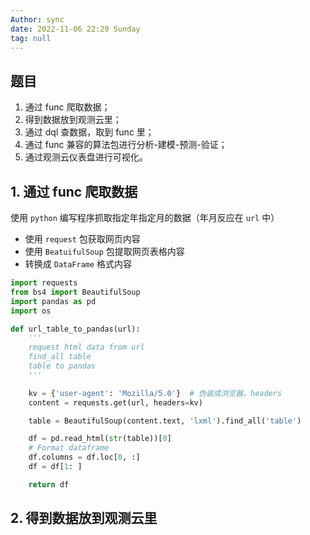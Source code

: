 ```yaml
---
Author: sync
date: 2022-11-06 22:29 Sunday
tag: null
---
```


## 题目

1. 通过 func 爬取数据；
2. 得到数据放到观测云里；
3. 通过 dql 查数据，取到 func 里；
4. 通过 func 兼容的算法包进行分析-建模-预测-验证；
5. 通过观测云仪表盘进行可视化。

## 1.  通过 func 爬取数据

使用 `python` 编写程序抓取指定年指定月的数据（年月反应在 `url` 中）
- 使用 `request` 包获取网页内容
- 使用 `BeatuifulSoup` 包提取网页表格内容
- 转换成 `DataFrame` 格式内容

```python
import requests
from bs4 import BeautifulSoup
import pandas as pd
import os

def url_table_to_pandas(url):
    '''
    request html data from url
    find_all table
    table to pandas
    '''

    kv = {'user-agent': 'Mozilla/5.0'}  # 伪装成浏览器，headers
    content = requests.get(url, headers=kv)

    table = BeautifulSoup(content.text, 'lxml').find_all('table')

    df = pd.read_html(str(table))[0]
    # Format dataframe
    df.columns = df.loc[0, :]
    df = df[1: ]

    return df
```

## 2. 得到数据放到观测云里
